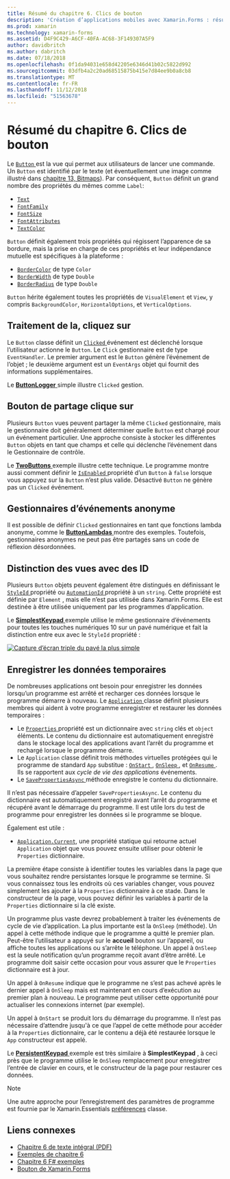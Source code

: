 ```yaml
---
title: Résumé du chapitre 6. Clics de bouton
description: 'Création d’applications mobiles avec Xamarin.Forms : résumé du chapitre 6. Clics de bouton'
ms.prod: xamarin
ms.technology: xamarin-forms
ms.assetid: D4F9C429-A6CF-40FA-AC68-3F149307A5F9
author: davidbritch
ms.author: dabritch
ms.date: 07/18/2018
ms.openlocfilehash: 0f1da94031e658d42205e6346d41b02c5822d992
ms.sourcegitcommit: 03dfb4a2c20ad68515875b415e7d84ee9b0a8cb8
ms.translationtype: MT
ms.contentlocale: fr-FR
ms.lasthandoff: 11/12/2018
ms.locfileid: "51563678"
---
```

# <a name="summary-of-chapter-6-button-clicks"></a>Résumé du chapitre 6. Clics de bouton

Le [ `Button` ](xref:Xamarin.Forms.Button) est la vue qui permet aux utilisateurs de lancer une commande. Un `Button` est identifié par le texte (et éventuellement une image comme illustré dans [chapitre 13, Bitmaps](chapter13.md)). Par conséquent, `Button` définit un grand nombre des propriétés du mêmes comme `Label`:

- [`Text`](xref:Xamarin.Forms.Button.Text)
- [`FontFamily`](xref:Xamarin.Forms.Button.FontFamily)
- [`FontSize`](xref:Xamarin.Forms.Button.FontSize)
- [`FontAttributes`](xref:Xamarin.Forms.Button.FontAttributes)
- [`TextColor`](xref:Xamarin.Forms.Button.TextColor)

`Button` définit également trois propriétés qui régissent l’apparence de sa bordure, mais la prise en charge de ces propriétés et leur indépendance mutuelle est spécifiques à la plateforme :

- [`BorderColor`](xref:Xamarin.Forms.Button.BorderColor) de type `Color`
- [`BorderWidth`](xref:Xamarin.Forms.Button.BorderWidth) de type `Double`
- [`BorderRadius`](xref:Xamarin.Forms.Button.BorderRadius) de type `Double`

`Button` hérite également toutes les propriétés de `VisualElement` et `View`, y compris `BackgroundColor`, `HorizontalOptions`, et `VerticalOptions`.

## <a name="processing-the-click"></a>Traitement de la, cliquez sur

Le `Button` classe définit un [ `Clicked` ](xref:Xamarin.Forms.Button.Clicked) événement est déclenché lorsque l’utilisateur actionne le `Button`. Le `Click` gestionnaire est de type `EventHandler`. Le premier argument est le `Button` génère l’événement de l’objet ; le deuxième argument est un `EventArgs` objet qui fournit des informations supplémentaires.

Le [ **ButtonLogger** ](https://github.com/xamarin/xamarin-forms-book-samples/tree/master/Chapter06/ButtonLogger) simple illustre `Clicked` gestion.

## <a name="sharing-button-clicks"></a>Bouton de partage clique sur

Plusieurs `Button` vues peuvent partager la même `Clicked` gestionnaire, mais le gestionnaire doit généralement déterminer quelle `Button` est chargé pour un événement particulier. Une approche consiste à stocker les différentes `Button` objets en tant que champs et celle qui déclenche l’événement dans le Gestionnaire de contrôle.

Le [ **TwoButtons** ](https://github.com/xamarin/xamarin-forms-book-samples/tree/master/Chapter06/TwoButtons) exemple illustre cette technique. Le programme montre aussi comment définir le [ `IsEnabled` ](xref:Xamarin.Forms.VisualElement.IsEnabled) propriété d’un `Button` à `false` lorsque vous appuyez sur la `Button` n’est plus valide. Désactivé `Button` ne génère pas un `Clicked` événement.

## <a name="anonymous-event-handlers"></a>Gestionnaires d’événements anonyme

Il est possible de définir `Clicked` gestionnaires en tant que fonctions lambda anonyme, comme le [ **ButtonLambdas** ](https://github.com/xamarin/xamarin-forms-book-samples/tree/master/Chapter06/ButtonLambdas) montre des exemples. Toutefois, gestionnaires anonymes ne peut pas être partagés sans un code de réflexion désordonnées.

## <a name="distinguishing-views-with-ids"></a>Distinction des vues avec des ID

Plusieurs `Button` objets peuvent également être distingués en définissant le [ `StyleId` ](xref:Xamarin.Forms.Element.StyleId) propriété ou [ `AutomationId` ](xref:Xamarin.Forms.Element.AutomationId) propriété à un `string`. Cette propriété est définie par `Element` , mais elle n’est pas utilisée dans Xamarin.Forms. Elle est destinée à être utilisée uniquement par les programmes d’application.

Le [ **SimplestKeypad** ](https://github.com/xamarin/xamarin-forms-book-samples/tree/master/Chapter06/SimplestKeypad) exemple utilise le même gestionnaire d’événements pour toutes les touches numériques 10 sur un pavé numérique et fait la distinction entre eux avec le `StyleId` propriété :

[![Capture d’écran triple du pavé la plus simple](images/ch06fg04-small.png "calculatrice")](images/ch06fg04-large.png#lightbox "calculatrice")

## <a name="saving-transient-data"></a>Enregistrer les données temporaires

De nombreuses applications ont besoin pour enregistrer les données lorsqu’un programme est arrêté et recharger ces données lorsque le programme démarre à nouveau. Le [ `Application` ](xref:Xamarin.Forms.Application) classe définit plusieurs membres qui aident à votre programme enregistrer et restaurer les données temporaires :

- Le [ `Properties` ](xref:Xamarin.Forms.Application.Properties) propriété est un dictionnaire avec `string` clés et `object` éléments. Le contenu du dictionnaire est automatiquement enregistré dans le stockage local des applications avant l’arrêt du programme et rechargé lorsque le programme démarre.
- Le `Application` classe définit trois méthodes virtuelles protégées qui le programme de standard `App` substitue : [ `OnStart` ](xref:Xamarin.Forms.Application.OnStart), [ `OnSleep` ](xref:Xamarin.Forms.Application.OnSleep), et [ `OnResume` ](xref:Xamarin.Forms.Application.OnResume). Ils se rapportent aux *cycle de vie des applications* événements.
- Le [ `SavePropertiesAsync` ](xref:Xamarin.Forms.Application.SavePropertiesAsync) méthode enregistre le contenu du dictionnaire.

Il n’est pas nécessaire d’appeler `SavePropertiesAsync`. Le contenu du dictionnaire est automatiquement enregistré avant l’arrêt du programme et récupéré avant le démarrage du programme. Il est utile lors du test de programme pour enregistrer les données si le programme se bloque.

Également est utile :

- [`Application.Current`](xref:Xamarin.Forms.Application.Current), une propriété statique qui retourne actuel `Application` objet que vous pouvez ensuite utiliser pour obtenir le `Properties` dictionnaire.

La première étape consiste à identifier toutes les variables dans la page que vous souhaitez rendre persistantes lorsque le programme se termine. Si vous connaissez tous les endroits où ces variables changer, vous pouvez simplement les ajouter à la `Properties` dictionnaire à ce stade. Dans le constructeur de la page, vous pouvez définir les variables à partir de la `Properties` dictionnaire si la clé existe.

Un programme plus vaste devrez probablement à traiter les événements de cycle de vie d’application. La plus importante est la `OnSleep` (méthode). Un appel à cette méthode indique que le programme a quitté le premier plan. Peut-être l’utilisateur a appuyé sur le **accueil** bouton sur l’appareil, ou affiche toutes les applications ou s’arrête le téléphone. Un appel à `OnSleep` est la seule notification qu’un programme reçoit avant d’être arrêté. Le programme doit saisir cette occasion pour vous assurer que le `Properties` dictionnaire est à jour.

Un appel à `OnResume` indique que le programme ne s’est pas achevé après le dernier appel à `OnSleep` mais est maintenant en cours d’exécution au premier plan à nouveau. Le programme peut utiliser cette opportunité pour actualiser les connexions internet (par exemple).

Un appel à `OnStart` se produit lors du démarrage du programme. Il n’est pas nécessaire d’attendre jusqu'à ce que l’appel de cette méthode pour accéder à la `Properties` dictionnaire, car le contenu a déjà été restaurée lorsque le `App` constructeur est appelé.

Le [ **PersistentKeypad** ](https://github.com/xamarin/xamarin-forms-book-samples/tree/master/Chapter06/PersistentKeypad) exemple est très similaire à **SimplestKeypad** , à ceci près que le programme utilise le `OnSleep` remplacement pour enregistrer l’entrée de clavier en cours, et le constructeur de la page pour restaurer ces données.

> [!NOTE]
> Une autre approche pour l’enregistrement des paramètres de programme est fournie par le Xamarin.Essentials [préférences](~/essentials/preferences.md) classe.

## <a name="related-links"></a>Liens connexes

- [Chapitre 6 de texte intégral (PDF)](https://download.xamarin.com/developer/xamarin-forms-book/XamarinFormsBook-Ch06-Apr2016.pdf)
- [Exemples de chapitre 6](https://github.com/xamarin/xamarin-forms-book-samples/tree/master/Chapter06)
- [Chapitre 6 F# exemples](https://github.com/xamarin/xamarin-forms-book-samples/tree/master/Chapter06/FS)
- [Bouton de Xamarin.Forms](~/xamarin-forms/user-interface/button.md)
